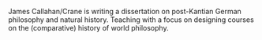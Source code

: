 James Callahan/Crane is writing a dissertation on post-Kantian German philosophy and natural history. Teaching with a focus on designing courses on the (comparative) history of world philosophy.